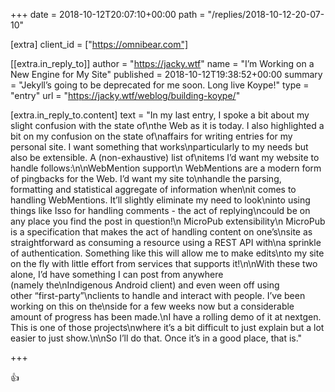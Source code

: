 +++
date = 2018-10-12T20:07:10+00:00
path = "/replies/2018-10-12-20-07-10"

[extra]
client_id = ["https://omnibear.com"]

[[extra.in_reply_to]]
author = "https://jacky.wtf"
name = "I’m Working on a New Engine for My Site"
published = 2018-10-12T19:38:52+00:00
summary = "Jekyll’s going to be deprecated for me soon. Long live Koype!"
type = "entry"
url = "https://jacky.wtf/weblog/building-koype/"

[extra.in_reply_to.content]
text = "In my last entry, I spoke a bit about my slight confusion with the state of\nthe Web as it is today. I also highlighted a bit on my confusion on the state of\naffairs for writing entries for my personal site. I want something that works\nparticularly to my needs but also be extensible. A (non-exhaustive) list of\nitems I’d want my website to handle follows:\n\nWebMention support\n  WebMentions are a modern form of pingbacks for the Web. I’d want my site to\nhandle the parsing, formatting and statistical aggregate of information when\nit comes to handling WebMentions. It’ll slightly eliminate my need to look\ninto using things like Isso for handling comments - the act of replying\ncould be on any place you find the post in question!\n  MicroPub extensibility\n  MicroPub is a specification that makes the act of handling content on one’s\nsite as straightforward as consuming a resource using a REST API with\na sprinkle of authentication. Something like this will allow me to make edits\nto my site on the fly with little effort from services that supports it!\n\nWith these two alone, I’d have something I can post from anywhere (namely the\nIndigenous Android client) and even ween off using other “first-party”\nclients to handle and interact with people. I’ve been working on this on the\nside for a few weeks now but a considerable amount of progress has been made.\nI have a rolling demo of it at nextgen. This is one of those projects\nwhere it’s a bit difficult to just explain but a lot easier to just show.\n\nSo I’ll do that. Once it’s in a good place, that is."

+++

👍